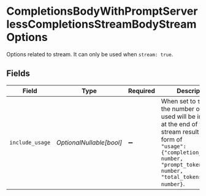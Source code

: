# CompletionsBodyWithPromptServerlessCompletionsStreamBodyStreamOptions

Options related to stream.
It can only be used when `stream: true`.



## Fields

| Field                                                                                                                                                                                                     | Type                                                                                                                                                                                                      | Required                                                                                                                                                                                                  | Description                                                                                                                                                                                               |
| --------------------------------------------------------------------------------------------------------------------------------------------------------------------------------------------------------- | --------------------------------------------------------------------------------------------------------------------------------------------------------------------------------------------------------- | --------------------------------------------------------------------------------------------------------------------------------------------------------------------------------------------------------- | --------------------------------------------------------------------------------------------------------------------------------------------------------------------------------------------------------- |
| `include_usage`                                                                                                                                                                                           | *OptionalNullable[bool]*                                                                                                                                                                                  | :heavy_minus_sign:                                                                                                                                                                                        | When set to `true`,<br/>the number of tokens used will be included at the end of the stream result in the form of<br/>`"usage": {"completion_tokens": number, "prompt_tokens": number, "total_tokens": number}`.<br/> |
